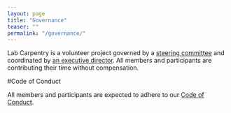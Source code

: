 ```yaml
---
layout: page
title: "Governance"
teaser: ""
permalink: "/governance/"
---
```


Lab Carpentry is a volunteer project governed by a [steering committee](/people/) and coordinated by [an executive director](/people/). All members and participants are contributing their time without compensation.

#Code of Conduct

All members and participants are expected to adhere to our [Code of Conduct](/conduct-code/).
